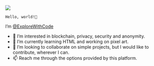 <!--- 
-👋 Hi, I’m @ExploreWithCode.
- 👀 I’m interested in blockchain, privacy, security and anonimity.
- 🌱 I’m currently learning HTML.
- 💞️ I’m looking to collaborate on simple projects, but I would like to contribute, wherever I can.
- 📫 How to reach me ...through the options provided by this platform.
--->

<!---
ExploreWithCode/ExploreWithCode is a ✨ special ✨ repository because its `README.md` (this file) appears on your GitHub profile.
You can click the Preview link to take a look at your changes.
--->
<img src="https://user-images.githubusercontent.com/109108536/182130279-8cc77124-9d42-440c-a98f-24385e31247a.png">

`Hello, world!👋`

I’m [@ExploreWithCode](https://github.com/ExploreWithCode)

- 👀 I’m interested in blockchain, privacy, security and anonymity.
- 🌱 I’m currently learning HTML and working on pixel art.
- 💞️ I’m looking to collaborate on simple projects, but I would like to contribute, wherever I can.
- 📫 Reach me through the options provided by this platform.
